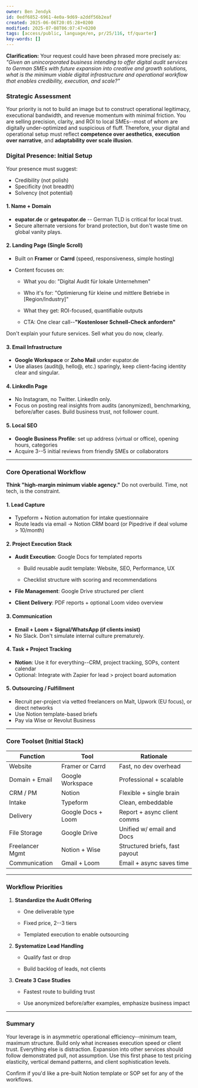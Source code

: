```yaml
---
owner: Ben Jendyk
id: 0edf6852-6961-4e0a-9d69-a2ddf56b2eaf
created: 2025-06-06T20:05:28+0200
modified: 2025-07-08T06:07:47+0200
tags: [access/public, language/en, pr/25/116, tf/quarter]
key-words: []
---
```


**Clarification:** Your request could have been phrased more precisely as: _"Given an unincorporated business intending to offer digital audit services to German SMEs with future expansion into creative and growth solutions, what is the minimum viable digital infrastructure and operational workflow that enables credibility, execution, and scale?"_

### Strategic Assessment

Your priority is not to build an image but to construct operational legitimacy, executional bandwidth, and revenue momentum with minimal friction. You are selling precision, clarity, and ROI to local SMEs--most of whom are digitally under-optimized and suspicious of fluff. Therefore, your digital and operational setup must reflect **competence over aesthetics**, **execution over narrative**, and **adaptability over scale illusion**.

### Digital Presence: Initial Setup

Your presence must suggest:

- Credibility (not polish)
- Specificity (not breadth)
- Solvency (not potential)

#### 1. **Name + Domain**
- **eupator.de** or **geteupator.de** -- German TLD is critical for local trust.
- Secure alternate versions for brand protection, but don't waste time on global vanity plays.

#### 2. **Landing Page (Single Scroll)**

- Built on **Framer** or **Carrd** (speed, responsiveness, simple hosting)
- Content focuses on:

    - What you do: "Digital Audit für lokale Unternehmen"

    - Who it's for: "Optimierung für kleine und mittlere Betriebe in [Region/Industry]"

    - What they get: ROI-focused, quantifiable outputs

    - CTA: One clear call--**"Kostenloser Schnell-Check anfordern"**

Don't explain your future services. Sell what you do now, clearly.

#### 3. **Email Infrastructure**

- **Google Workspace** or **Zoho Mail** under eupator.de
- Use aliases (audit@, hello@, etc.) sparingly, keep client-facing identity clear and singular.

#### 4. **LinkedIn Page**

- No Instagram, no Twitter. LinkedIn only.
- Focus on posting real insights from audits (anonymized), benchmarking, before/after cases. Build business trust, not follower count.

#### 5. **Local SEO**

- **Google Business Profile**: set up address (virtual or office), opening hours, categories
- Acquire 3--5 initial reviews from friendly SMEs or collaborators
* * *

### Core Operational Workflow

**Think "high-margin minimum viable agency."** Do not overbuild. Time, not tech, is the constraint.

#### 1. **Lead Capture**

- Typeform + Notion automation for intake questionnaire
- Route leads via email → Notion CRM board (or Pipedrive if deal volume > 10/month)

#### 2. **Project Execution Stack**

- **Audit Execution**: Google Docs for templated reports

    - Build reusable audit template: Website, SEO, Performance, UX

    - Checklist structure with scoring and recommendations
- **File Management**: Google Drive structured per client
- **Client Delivery**: PDF reports + optional Loom video overview

#### 3. **Communication**

- **Email + Loom + Signal/WhatsApp (if clients insist)**
- No Slack. Don't simulate internal culture prematurely.

#### 4. **Task + Project Tracking**
- **Notion**: Use it for everything--CRM, project tracking, SOPs, content calendar
- Optional: Integrate with Zapier for lead > project board automation

#### 5. **Outsourcing / Fulfillment**

- Recruit per-project via vetted freelancers on Malt, Upwork (EU focus), or direct networks
- Use Notion template-based briefs
- Pay via Wise or Revolut Business
* * *

### Core Toolset (Initial Stack)

| Function | Tool | Rationale | 
| ---- | ---- | ----  |
| Website | Framer or Carrd | Fast, no dev overhead | 
| Domain + Email | Google Workspace | Professional + scalable | 
| CRM / PM | Notion | Flexible + single brain | 
| Intake | Typeform | Clean, embeddable | 
| Delivery | Google Docs + Loom | Report + async client comms | 
| File Storage | Google Drive | Unified w/ email and Docs | 
| Freelancer Mgmt | Notion + Wise | Structured briefs, fast payout | 
| Communication | Gmail + Loom | Email + async saves time | 
* * *

### Workflow Priorities

1. **Standardize the Audit Offering**

    - One deliverable type

    - Fixed price, 2--3 tiers

    - Templated execution to enable outsourcing

2. **Systematize Lead Handling**

    - Qualify fast or drop

    - Build backlog of leads, not clients

3. **Create 3 Case Studies**

    - Fastest route to building trust

    - Use anonymized before/after examples, emphasize business impact
* * *

### Summary

Your leverage is in asymmetric operational efficiency--minimum team, maximum structure. Build only what increases execution speed or client trust. Everything else is distraction. Expansion into other services should follow demonstrated pull, not assumption. Use this first phase to test pricing elasticity, vertical demand patterns, and client sophistication levels.

Confirm if you'd like a pre-built Notion template or SOP set for any of the workflows.